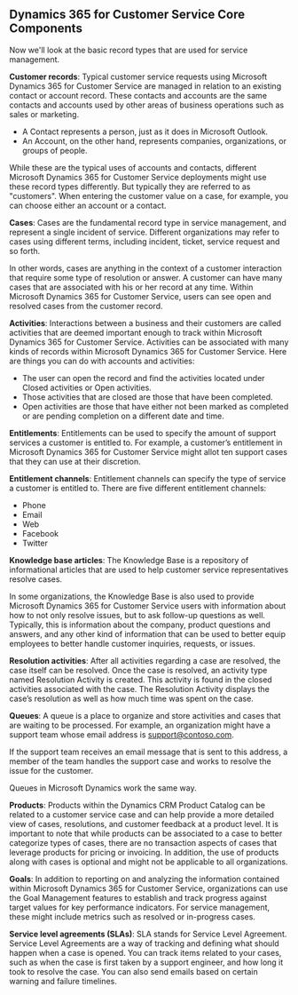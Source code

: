 ## Dynamics 365 for Customer Service Core Components ##

Now we'll look at the basic record types that are used for service management.

**Customer records**:  Typical customer service requests using Microsoft Dynamics 365 for Customer Service are managed in relation to an existing contact or account record. These contacts and accounts are the same contacts and accounts used by other areas of business operations such as sales or marketing. 

- A Contact represents a person, just as it does in Microsoft Outlook. 
- An Account, on the other hand, represents companies, organizations, or groups of people. 

While these are the typical uses of accounts and contacts, different Microsoft Dynamics 365 for Customer Service deployments might use these record types differently. But typically they are referred to as "customers". When entering the customer value on a case, for example, you can choose either an account or a contact.

**Cases**:  Cases are the fundamental record type in service management, and represent a single incident of service. Different organizations may refer to cases using different terms, including incident, ticket, service request and so forth. 

In other words, cases are anything in the context of a customer interaction that require some type of resolution or answer. A customer can have many cases that are associated with his or her record at any time. Within Microsoft Dynamics 365 for Customer Service, users can see open and resolved cases from the customer record.

**Activities**: Interactions between a business and their customers are called activities that are deemed important enough to track within Microsoft Dynamics 365 for Customer Service. Activities can be associated with many kinds of records within Microsoft Dynamics 365 for Customer Service. Here are things you can do with accounts and activities:

- The user can open the record and find the activities located under Closed activities or Open activities. 
- Those activities that are closed are those that have been completed.
- Open activities are those that have either not been marked as completed or are pending completion on a different date and time.

**Entitlements**: Entitlements can be used to specify the amount of support services a customer is entitled to. For example, a customer’s entitlement in Microsoft Dynamics 365 for Customer Service might allot ten support cases that they can use at their discretion. 

**Entitlement channels**: Entitlement channels can specify the type of service a customer is entitled to.  There are five different entitlement channels:
- Phone
- Email
- Web
- Facebook
- Twitter

**Knowledge base articles**: The Knowledge Base is a repository of informational articles that are used to help customer service representatives resolve cases. 

In some organizations, the Knowledge Base is also used to provide Microsoft Dynamics 365 for Customer Service users with information about how to not only resolve issues, but to ask follow-up questions as well. Typically, this is information about the company, product questions and answers, and any other kind of information that can be used to better equip employees to better handle customer inquiries, requests, or issues.

**Resolution activities**: After all activities regarding a case are resolved, the case itself can be resolved. Once the case is resolved, an activity type named Resolution Activity is created. This activity is found in the closed activities associated with the case. The Resolution Activity displays the case’s resolution as well as how much time was spent on the case.

**Queues**: A queue is a place to organize and store activities and cases that are waiting to be processed. For example, an organization might have a support team whose email address is support@contoso.com. 

If the support team receives an email message that is sent to this address, a member of the team handles the support case and works to resolve the issue for the customer. 

Queues in Microsoft Dynamics work the same way.

**Products**: Products within the Dynamics CRM Product Catalog can be related to a customer service case and can help provide a more detailed view of cases, resolutions, and customer feedback at a product level. It is important to note that while products can be associated to a case to better categorize types of cases, there are no transaction aspects of cases that leverage products for pricing or invoicing. In addition, the use of products along with cases is optional and might not be applicable to all organizations.

**Goals**: In addition to reporting on and analyzing the information contained within Microsoft Dynamics 365 for Customer Service, organizations can use the Goal Management features to establish and track progress against target values for key performance indicators. For service management, these might include metrics such as resolved or in-progress cases.

**Service level agreements (SLAs)**: SLA stands for Service Level Agreement. Service Level Agreements are a way of tracking and defining what should happen when a case is opened. You can track items related to your cases, such as when the case is first taken by a support engineer, and how long it took to resolve the case.  You can also send emails based on certain warning and failure timelines.